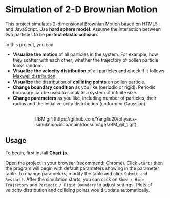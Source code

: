 # Simulation of 2-D Brownian Motion

This project simulates 2-dimensional [Brownian Motion](https://en.wikipedia.org/wiki/Brownian_motion) based on HTML5 and JavaScript. Use **hard sphere model**. Assume the interaction between two particles to be **perfect elastic collision**. 

In this project, you can

- **Visualize the motion** of all particles in the system. For example, how they scatter with each other, whether the trajectory of pollen particle looks random...
- **Visualize the velocity distribution** of all particles and check if it follows [Maxwell distribution](https://en.wikipedia.org/wiki/Maxwell%E2%80%93Boltzmann_distribution). 
- **Visualize** the distribution of **colliding points** on pollen particle. 
- **Change boundary condition** as you like (periodic or rigid). Periodic boundary can be used to simulate a system of infinite size. 
- **Change parameters** as you like, including number of particles, their radius and the initial velocity distribution (uniform or Gaussian). 
<br/>
<center>![BM gif](https://github.com/Yangliu20/physics-simulation/blob/main/docs/images/BM_gif_1.gif)</center>

## Usage

To begin, first install [**Chart.js**](https://www.chartjs.org/docs/latest/). 

Open the project in your browser (recommend: Chrome). Click `Start!` then the program will begin with default parameters showing in the parameter table. To change parameters, modify the table and click `Submit and Restart!`. After the simulation starts, you can click on `Show / Hide Trajectory` and `Periodic / Rigid Boundary` to adjust settings. Plots of velocity distribution and colliding points would update automatically. 

